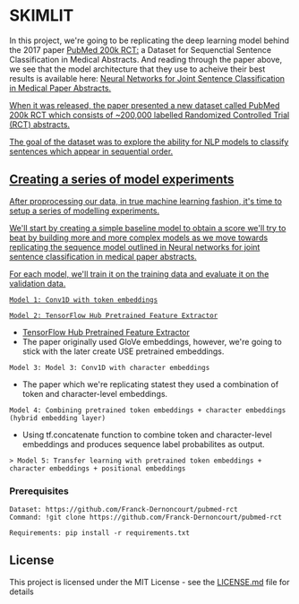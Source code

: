 # SKIMLIT

In this project, we're going to be replicating the deep learning model behind the 2017 paper <a href = 'https://arxiv.org/abs/1710.06071'>PubMed 200k RCT:</a> a Dataset for Sequenctial Sentence Classification in Medical Abstracts.
And reading through the paper above, we see that the model architecture that they use to acheive their best results is available here: <a href = 'https://arxiv.org/abs/1612.05251'> Neural Networks for Joint Sentence Classification in Medical Paper Abstracts.

When it was released, the paper presented a new dataset called PubMed 200k RCT which consists of ~200,000 labelled Randomized Controlled Trial (RCT) abstracts.

The goal of the dataset was to explore the ability for NLP models to classify sentences which appear in sequential order.

## Creating a series of model experiments

After proprocessing our data, in true machine learning fashion, it's time to setup a series of modelling experiments.

We'll start by creating a simple baseline model to obtain a score we'll try to beat by building more and more complex models as we move towards replicating the sequence model outlined in Neural networks for joint sentence classification in medical paper abstracts.

For each model, we'll train it on the training data and evaluate it on the validation data.
```
Model 1: Conv1D with token embeddings
```
```
Model 2: TensorFlow Hub Pretrained Feature Extractor
```
* <a href = 'https://tfhub.dev/google/universal-sentence-encoder/4'>TensorFlow Hub Pretrained Feature Extractor</a>
* The paper originally used GloVe embeddings, however, we're going to stick with the later create USE pretrained embeddings.
```
Model 3: Model 3: Conv1D with character embeddings
```
* The paper which we're replicating statest they used a combination of token and character-level embeddings.
```
Model 4: Combining pretrained token embeddings + character embeddings (hybrid embedding layer)
```
* Using tf.concatenate function to combine token and character-level embeddings and produces sequence label probabilites as output.
```
> Model 5: Transfer learning with pretrained token embeddings + character embeddings + positional embeddings
```

### Prerequisites

```
Dataset: https://github.com/Franck-Dernoncourt/pubmed-rct
Command: !git clone https://github.com/Franck-Dernoncourt/pubmed-rct
```

```
Requirements: pip install -r requirements.txt
```

## License

This project is licensed under the MIT License - see the [LICENSE.md](LICENSE.md) file for details
